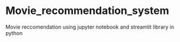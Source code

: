# Movie_recommendation_system
Movie reccomendation using jupyter notebook and streamlit library in python
